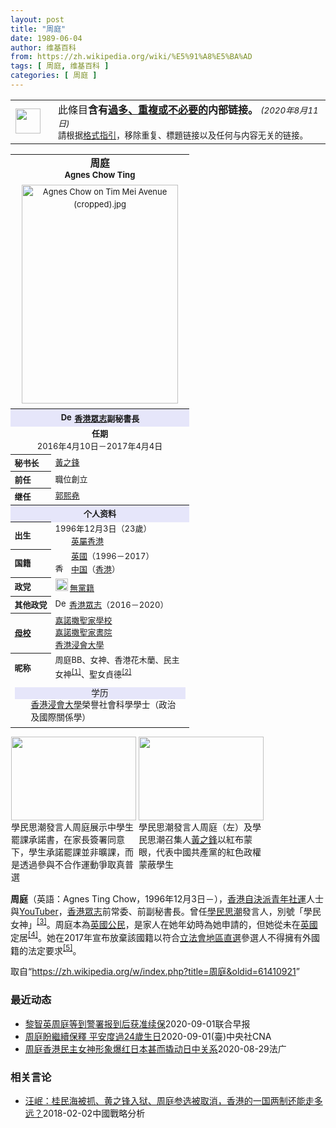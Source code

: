 ```yaml
---
layout: post
title: "周庭"
date: 1989-06-04
author: 维基百科
from: https://zh.wikipedia.org/wiki/%E5%91%A8%E5%BA%AD
tags: [ 周庭, 维基百科 ]
categories: [ 周庭 ]
---
```

<div class="mw-parser-output">
<table class="box-Overlinked plainlinks metadata ambox ambox-style" role="presentation"><tbody><tr><td class="mbox-image"><div style="width:52px"><img alt="" src="//upload.wikimedia.org/wikipedia/commons/thumb/f/f2/Edit-clear.svg/40px-Edit-clear.svg.png" decoding="async" width="40" height="40" srcset="//upload.wikimedia.org/wikipedia/commons/thumb/f/f2/Edit-clear.svg/60px-Edit-clear.svg.png 1.5x, //upload.wikimedia.org/wikipedia/commons/thumb/f/f2/Edit-clear.svg/80px-Edit-clear.svg.png 2x" data-file-width="48" data-file-height="48"></div></td><td class="mbox-text"><span class="mbox-text-span">此條目<b>含有<a href="/wiki/Wikipedia:LINKSTYLE" class="mw-redirect" title="Wikipedia:LINKSTYLE">過多、重複或不必要的</a>内部链接。</b><span class="hide-when-compact"></span> <small class="date-container"><i>(<span class="date">2020年8月11日</span>)</i></small><span class="hide-when-compact"><br><small>請根据<a href="/wiki/Wikipedia:LINK" class="mw-redirect" title="Wikipedia:LINK">格式指引</a>，移除重复、標題链接以及任何与内容无关的链接。</small></span><span class="hide-when-compact"></span></span></td></tr></tbody></table>
<table class="infobox vcard" cellspacing="3" style="border-spacing:3px;width:22em;text-align:left;font-size:small;line-height:1.5em"><tbody><tr><th colspan="2" style="text-align:center;font-size:125%;font-weight:bold;font-size: 120%;"><span class="fn">周庭</span><br><span class="nickname" style="font-size:small;">Agnes Chow Ting</span></th></tr><tr><td colspan="2" style="text-align:center"><a href="/wiki/File:Agnes_Chow_on_Tim_Mei_Avenue_(cropped).jpg" class="image"><img alt="Agnes Chow on Tim Mei Avenue (cropped).jpg" src="//upload.wikimedia.org/wikipedia/commons/thumb/0/0b/Agnes_Chow_on_Tim_Mei_Avenue_%28cropped%29.jpg/250px-Agnes_Chow_on_Tim_Mei_Avenue_%28cropped%29.jpg" decoding="async" width="250" height="350" srcset="//upload.wikimedia.org/wikipedia/commons/thumb/0/0b/Agnes_Chow_on_Tim_Mei_Avenue_%28cropped%29.jpg/375px-Agnes_Chow_on_Tim_Mei_Avenue_%28cropped%29.jpg 1.5x, //upload.wikimedia.org/wikipedia/commons/thumb/0/0b/Agnes_Chow_on_Tim_Mei_Avenue_%28cropped%29.jpg/500px-Agnes_Chow_on_Tim_Mei_Avenue_%28cropped%29.jpg 2x" data-file-width="2081" data-file-height="2912"></a></td></tr><tr><td colspan="2" style="text-align:center;"></td></tr><tr><th colspan="2" style="text-align:center;background:lavender;;"><img alt="Demosisto Logo.svg" src="//upload.wikimedia.org/wikipedia/commons/thumb/a/ac/Demosisto_Logo.svg/19px-Demosisto_Logo.svg.png" decoding="async" width="19" height="16" srcset="//upload.wikimedia.org/wikipedia/commons/thumb/a/ac/Demosisto_Logo.svg/29px-Demosisto_Logo.svg.png 1.5x, //upload.wikimedia.org/wikipedia/commons/thumb/a/ac/Demosisto_Logo.svg/38px-Demosisto_Logo.svg.png 2x" data-file-width="636" data-file-height="544"> <a href="/wiki/%E9%A6%99%E6%B8%AF%E7%9C%BE%E5%BF%97" title="香港眾志">香港眾志</a>副秘書長</th></tr><tr><td colspan="2" style="text-align:center;border-bottom:none;"><span class="nowrap"><b>任期</b></span><br>2016年4月10日－2017年4月4日</td></tr><tr><th scope="row" style="text-align:left;white-space:nowrap; text-align:left;">秘书长</th><td style=""><a href="/wiki/%E9%BB%83%E4%B9%8B%E9%8B%92" title="黃之鋒">黃之鋒</a></td></tr><tr><th scope="row" style="text-align:left;white-space:nowrap; text-align:left;">前任</th><td style="">職位創立</td></tr><tr><th scope="row" style="text-align:left;white-space:nowrap; text-align:left;">继任</th><td style=""><a href="/w/index.php?title=%E9%83%AD%E7%86%99%E5%A0%AF&amp;action=edit&amp;redlink=1" class="new" title="郭熙堯（页面不存在）">郭熙堯</a></td></tr><tr style="display:none"><td colspan="2">
</td></tr><tr><th colspan="2" style="text-align:center;background:lavender;">个人资料</th></tr><tr><th scope="row" style="text-align:left;white-space:nowrap;;">出生</th><td style=""><span style="display:none"> (<span class="bday">1996-12-03</span>) </span>1996年12月3日<span class="noprint ForceAgeToShow">（<span class="currentage"></span>23歲）</span><br><span class="birthplace"><span class="flagicon"><img alt="" src="//upload.wikimedia.org/wikipedia/commons/thumb/5/51/Flag_of_Hong_Kong_%281959%E2%80%931997%29.svg/22px-Flag_of_Hong_Kong_%281959%E2%80%931997%29.svg.png" decoding="async" width="22" height="11" class="thumbborder" srcset="//upload.wikimedia.org/wikipedia/commons/thumb/5/51/Flag_of_Hong_Kong_%281959%E2%80%931997%29.svg/33px-Flag_of_Hong_Kong_%281959%E2%80%931997%29.svg.png 1.5x, //upload.wikimedia.org/wikipedia/commons/thumb/5/51/Flag_of_Hong_Kong_%281959%E2%80%931997%29.svg/44px-Flag_of_Hong_Kong_%281959%E2%80%931997%29.svg.png 2x" data-file-width="1200" data-file-height="600">&nbsp;</span><a href="/wiki/%E8%8B%B1%E5%B1%AC%E9%A6%99%E6%B8%AF" title="英屬香港">英屬香港</a></span></td></tr><tr><th scope="row" style="text-align:left;white-space:nowrap;;">国籍</th><td style=""><span class="flagicon"><img alt="" src="//upload.wikimedia.org/wikipedia/commons/thumb/a/ae/Flag_of_the_United_Kingdom.svg/22px-Flag_of_the_United_Kingdom.svg.png" decoding="async" width="22" height="11" class="thumbborder" srcset="//upload.wikimedia.org/wikipedia/commons/thumb/a/ae/Flag_of_the_United_Kingdom.svg/33px-Flag_of_the_United_Kingdom.svg.png 1.5x, //upload.wikimedia.org/wikipedia/commons/thumb/a/ae/Flag_of_the_United_Kingdom.svg/44px-Flag_of_the_United_Kingdom.svg.png 2x" data-file-width="1200" data-file-height="600">&nbsp;</span><a href="/wiki/%E8%8B%B1%E5%9B%BD" title="英国">英國</a>（1996－2017）<br><span class="flagicon"><a href="/wiki/%E9%A6%99%E6%B8%AF" title="香港"><img alt="香港" src="//upload.wikimedia.org/wikipedia/commons/thumb/5/5b/Flag_of_Hong_Kong.svg/22px-Flag_of_Hong_Kong.svg.png" decoding="async" width="22" height="15" class="thumbborder" srcset="//upload.wikimedia.org/wikipedia/commons/thumb/5/5b/Flag_of_Hong_Kong.svg/33px-Flag_of_Hong_Kong.svg.png 1.5x, //upload.wikimedia.org/wikipedia/commons/thumb/5/5b/Flag_of_Hong_Kong.svg/44px-Flag_of_Hong_Kong.svg.png 2x" data-file-width="900" data-file-height="600"></a></span> <a href="/wiki/%E4%B8%AD%E8%8F%AF%E4%BA%BA%E6%B0%91%E5%85%B1%E5%92%8C%E5%9C%8B%E5%9C%8B%E7%B1%8D%E6%B3%95" title="中華人民共和國國籍法">中国</a>（<a href="/wiki/%E9%A6%99%E6%B8%AF%E6%B0%B8%E4%B9%85%E6%80%A7%E5%B1%85%E6%B0%91" class="mw-redirect" title="香港永久性居民">香港</a>）</td></tr><tr><th scope="row" style="text-align:left;white-space:nowrap;;">政党</th><td style=""><img alt="无党籍" src="//upload.wikimedia.org/wikipedia/commons/thumb/e/ed/Independent_candidate_icon_3200001.svg/20px-Independent_candidate_icon_3200001.svg.png" decoding="async" title="无党籍" width="20" height="20" srcset="//upload.wikimedia.org/wikipedia/commons/thumb/e/ed/Independent_candidate_icon_3200001.svg/30px-Independent_candidate_icon_3200001.svg.png 1.5x, //upload.wikimedia.org/wikipedia/commons/thumb/e/ed/Independent_candidate_icon_3200001.svg/40px-Independent_candidate_icon_3200001.svg.png 2x" data-file-width="320" data-file-height="320"> <a href="/wiki/%E7%84%A1%E9%BB%A8%E7%B1%8D" title="無黨籍">無黨籍</a></td></tr><tr><th scope="row" style="text-align:left;white-space:nowrap;;">其他政党</th><td style=""><img alt="Demosisto Logo.svg" src="//upload.wikimedia.org/wikipedia/commons/thumb/a/ac/Demosisto_Logo.svg/19px-Demosisto_Logo.svg.png" decoding="async" width="19" height="16" srcset="//upload.wikimedia.org/wikipedia/commons/thumb/a/ac/Demosisto_Logo.svg/29px-Demosisto_Logo.svg.png 1.5x, //upload.wikimedia.org/wikipedia/commons/thumb/a/ac/Demosisto_Logo.svg/38px-Demosisto_Logo.svg.png 2x" data-file-width="636" data-file-height="544"> <a href="/wiki/%E9%A6%99%E6%B8%AF%E7%9C%BE%E5%BF%97" title="香港眾志">香港眾志</a>（2016－2020）</td></tr><tr><th scope="row" style="text-align:left;white-space:nowrap;;"><a href="/wiki/%E6%AF%8D%E6%A0%A1" title="母校">母校</a></th><td style=""><a href="/wiki/%E5%98%89%E8%AB%BE%E6%92%92%E8%81%96%E5%AE%B6%E5%AD%B8%E6%A0%A1" title="嘉諾撒聖家學校">嘉諾撒聖家學校</a><br><a href="/wiki/%E5%98%89%E8%AB%BE%E6%92%92%E8%81%96%E5%AE%B6%E6%9B%B8%E9%99%A2" title="嘉諾撒聖家書院">嘉諾撒聖家書院</a><br><a href="/wiki/%E9%A6%99%E6%B8%AF%E6%B5%B8%E6%9C%83%E5%A4%A7%E5%AD%B8" title="香港浸會大學">香港浸會大學</a></td></tr><tr><th scope="row" style="text-align:left;white-space:nowrap;;">昵称</th><td style="">周庭BB、女神、香港花木蘭、民主女神<sup id="cite_ref-1" class="reference"><a href="#cite_note-1">[1]</a></sup>、聖女貞德<sup id="cite_ref-2" class="reference"><a href="#cite_note-2">[2]</a></sup></td></tr><tr><td colspan="2" style="text-align:center;"></td></tr><tr><td colspan="2" style="text-align:center;"><div class="NavFrame collapsed" style="border: none; padding: 0;">
<div class="NavHead" style="font-size: 105%; background: lavender;">学历</div>
<ul class="NavContent" style="list-style: none none; margin-left: 0; text-align: left; font-size: 105%; margin-top: 0; margin-bottom: 0; line-height: inherit;"><li style="line-height: inherit; margin: 0"><ul class="NavContent" style="margin-left: 0;padding:0 0.2em 0.2em;">
<a href="/wiki/%E9%A6%99%E6%B8%AF%E6%B5%B8%E6%9C%83%E5%A4%A7%E5%AD%B8" title="香港浸會大學">香港浸會大學</a>榮譽社會科學學士（政治及國際關係學）</ul></li></ul>
</div></td></tr><tr style="display:none"><td colspan="2">
</td></tr></tbody></table>
<style data-mw-deduplicate="TemplateStyles:r61200722/mw-parser-output/.tmulti">.mw-parser-output .tmulti .thumbinner{display:flex;flex-direction:column}.mw-parser-output .tmulti .trow{display:flex;flex-direction:row;clear:left;flex-wrap:wrap;width:100%;box-sizing:border-box}.mw-parser-output .tmulti .tsingle{margin:1px;float:left}.mw-parser-output .tmulti .theader{clear:both;font-weight:bold;text-align:center;align-self:center;background-color:transparent;width:100%}.mw-parser-output .tmulti .thumbcaption{text-align:left;background-color:transparent}.mw-parser-output .tmulti .text-align-left{text-align:left}.mw-parser-output .tmulti .text-align-right{text-align:right}.mw-parser-output .tmulti .text-align-center{text-align:center}@media all and (max-width:720px){.mw-parser-output .tmulti .thumbinner{width:100%!important;box-sizing:border-box;max-width:none!important;align-items:center}.mw-parser-output .tmulti .trow{justify-content:center}.mw-parser-output .tmulti .tsingle{float:none!important;max-width:100%!important;box-sizing:border-box;text-align:center}.mw-parser-output .tmulti .thumbcaption{text-align:center}}</style><div class="thumb tmulti tright"><div class="thumbinner" style="width:408px;max-width:408px"><div class="trow"><div class="tsingle" style="width:202px;max-width:202px"><div class="thumbimage"><a href="/wiki/File:%E9%A6%99%E6%B8%AF%E5%AD%B8%E6%B0%91%E6%80%9D%E6%BD%AE%E5%AE%A3%E4%BD%88926%E4%B8%AD%E5%AD%B8%E7%94%9F%E7%BD%B7%E8%AA%B2%E5%AE%89%E6%8E%92_(2).jpg" class="image"><img alt="" src="//upload.wikimedia.org/wikipedia/commons/thumb/f/f4/%E9%A6%99%E6%B8%AF%E5%AD%B8%E6%B0%91%E6%80%9D%E6%BD%AE%E5%AE%A3%E4%BD%88926%E4%B8%AD%E5%AD%B8%E7%94%9F%E7%BD%B7%E8%AA%B2%E5%AE%89%E6%8E%92_%282%29.jpg/200px-%E9%A6%99%E6%B8%AF%E5%AD%B8%E6%B0%91%E6%80%9D%E6%BD%AE%E5%AE%A3%E4%BD%88926%E4%B8%AD%E5%AD%B8%E7%94%9F%E7%BD%B7%E8%AA%B2%E5%AE%89%E6%8E%92_%282%29.jpg" decoding="async" width="200" height="134" srcset="//upload.wikimedia.org/wikipedia/commons/thumb/f/f4/%E9%A6%99%E6%B8%AF%E5%AD%B8%E6%B0%91%E6%80%9D%E6%BD%AE%E5%AE%A3%E4%BD%88926%E4%B8%AD%E5%AD%B8%E7%94%9F%E7%BD%B7%E8%AA%B2%E5%AE%89%E6%8E%92_%282%29.jpg/300px-%E9%A6%99%E6%B8%AF%E5%AD%B8%E6%B0%91%E6%80%9D%E6%BD%AE%E5%AE%A3%E4%BD%88926%E4%B8%AD%E5%AD%B8%E7%94%9F%E7%BD%B7%E8%AA%B2%E5%AE%89%E6%8E%92_%282%29.jpg 1.5x, //upload.wikimedia.org/wikipedia/commons/thumb/f/f4/%E9%A6%99%E6%B8%AF%E5%AD%B8%E6%B0%91%E6%80%9D%E6%BD%AE%E5%AE%A3%E4%BD%88926%E4%B8%AD%E5%AD%B8%E7%94%9F%E7%BD%B7%E8%AA%B2%E5%AE%89%E6%8E%92_%282%29.jpg/400px-%E9%A6%99%E6%B8%AF%E5%AD%B8%E6%B0%91%E6%80%9D%E6%BD%AE%E5%AE%A3%E4%BD%88926%E4%B8%AD%E5%AD%B8%E7%94%9F%E7%BD%B7%E8%AA%B2%E5%AE%89%E6%8E%92_%282%29.jpg 2x" data-file-width="1024" data-file-height="685"></a></div><div class="thumbcaption">學民思潮發言人周庭展示中學生罷課承諾書，在家長簽署同意下，學生承諾罷課並非曠課，而是透過參與不合作運動爭取真普選</div></div><div class="tsingle" style="width:202px;max-width:202px"><div class="thumbimage"><a href="/wiki/File:%E9%A6%99%E6%B8%AF%E5%AD%B8%E6%B0%91%E6%80%9D%E6%BD%AE%E5%AE%A3%E4%BD%88926%E4%B8%AD%E5%AD%B8%E7%94%9F%E7%BD%B7%E8%AA%B2%E5%AE%89%E6%8E%92_(6).jpg" class="image"><img alt="" src="//upload.wikimedia.org/wikipedia/commons/thumb/a/ab/%E9%A6%99%E6%B8%AF%E5%AD%B8%E6%B0%91%E6%80%9D%E6%BD%AE%E5%AE%A3%E4%BD%88926%E4%B8%AD%E5%AD%B8%E7%94%9F%E7%BD%B7%E8%AA%B2%E5%AE%89%E6%8E%92_%286%29.jpg/200px-%E9%A6%99%E6%B8%AF%E5%AD%B8%E6%B0%91%E6%80%9D%E6%BD%AE%E5%AE%A3%E4%BD%88926%E4%B8%AD%E5%AD%B8%E7%94%9F%E7%BD%B7%E8%AA%B2%E5%AE%89%E6%8E%92_%286%29.jpg" decoding="async" width="200" height="134" srcset="//upload.wikimedia.org/wikipedia/commons/thumb/a/ab/%E9%A6%99%E6%B8%AF%E5%AD%B8%E6%B0%91%E6%80%9D%E6%BD%AE%E5%AE%A3%E4%BD%88926%E4%B8%AD%E5%AD%B8%E7%94%9F%E7%BD%B7%E8%AA%B2%E5%AE%89%E6%8E%92_%286%29.jpg/300px-%E9%A6%99%E6%B8%AF%E5%AD%B8%E6%B0%91%E6%80%9D%E6%BD%AE%E5%AE%A3%E4%BD%88926%E4%B8%AD%E5%AD%B8%E7%94%9F%E7%BD%B7%E8%AA%B2%E5%AE%89%E6%8E%92_%286%29.jpg 1.5x, //upload.wikimedia.org/wikipedia/commons/thumb/a/ab/%E9%A6%99%E6%B8%AF%E5%AD%B8%E6%B0%91%E6%80%9D%E6%BD%AE%E5%AE%A3%E4%BD%88926%E4%B8%AD%E5%AD%B8%E7%94%9F%E7%BD%B7%E8%AA%B2%E5%AE%89%E6%8E%92_%286%29.jpg/400px-%E9%A6%99%E6%B8%AF%E5%AD%B8%E6%B0%91%E6%80%9D%E6%BD%AE%E5%AE%A3%E4%BD%88926%E4%B8%AD%E5%AD%B8%E7%94%9F%E7%BD%B7%E8%AA%B2%E5%AE%89%E6%8E%92_%286%29.jpg 2x" data-file-width="1936" data-file-height="1296"></a></div><div class="thumbcaption">學民思潮發言人周庭（左）及學民思潮召集人<a href="/wiki/%E9%BB%83%E4%B9%8B%E9%8B%92" title="黃之鋒">黃之鋒</a>以紅布蒙眼，代表中國共產黨的紅色政權蒙蔽學生</div></div></div></div></div>
<p><b>周庭</b>（英語：<span lang="en">Agnes Ting Chow</span>，1996年12月3日<span class="useeditintro" title="Template:BLP editintro">－</span>），<a href="/wiki/%E9%A6%99%E6%B8%AF" title="香港">香港</a><a href="/wiki/%E8%87%AA%E6%B1%BA%E6%B4%BE" title="自決派">自決派</a><a href="/wiki/%E7%A4%BE%E6%9C%83%E9%81%8B%E5%8B%95" title="社會運動">青年社運</a>人士與<a href="/wiki/YouTuber" title="YouTuber">YouTuber</a>，<a href="/wiki/%E9%A6%99%E6%B8%AF%E7%9C%BE%E5%BF%97" title="香港眾志">香港眾志</a>前常委、前副秘書長。曾任<a href="/wiki/%E5%AD%B8%E6%B0%91%E6%80%9D%E6%BD%AE" title="學民思潮">學民思潮</a>發言人，別號「學民女神」<sup id="cite_ref-3" class="reference"><a href="#cite_note-3">[3]</a></sup>。周庭本為<a href="/wiki/%E8%8B%B1%E5%9C%8B%E5%9C%8B%E7%B1%8D" class="mw-redirect" title="英國國籍">英國公民</a>，是家人在她年幼時為她申請的，但她從未在<a href="/wiki/%E8%8B%B1%E5%9C%8B" class="mw-redirect" title="英國">英國</a>定居<sup id="cite_ref-4" class="reference"><a href="#cite_note-4">[4]</a></sup>。她在2017年宣布放棄該國籍以符合<a href="/wiki/%E9%A6%99%E6%B8%AF%E7%AB%8B%E6%B3%95%E6%9C%83" title="香港立法會">立法會</a><a href="/wiki/%E5%9C%B0%E5%8D%80%E7%9B%B4%E9%81%B8" title="地區直選">地區直選</a>參選人不得擁有外國籍的法定要求<sup id="cite_ref-5" class="reference"><a href="#cite_note-5">[5]</a></sup>。
</p>
</div><noscript><img src="//zh.wikipedia.org/wiki/Special:CentralAutoLogin/start?type=1x1" alt="" title="" width="1" height="1" style="border: none; position: absolute;"></noscript>
<div class="printfooter">取自“<a dir="ltr" href="https://zh.wikipedia.org/w/index.php?title=周庭&amp;oldid=61410921">https://zh.wikipedia.org/w/index.php?title=周庭&amp;oldid=61410921</a>”</div><div id="recent-news"><h3>最近动态</h3><ul><li><a href="https://nodebe4.github.io/waimei/2020-09-01/%E9%BB%8E%E6%99%BA%E8%8B%B1%E5%91%A8%E5%BA%AD%E7%AD%89%E5%88%B0%E8%AD%A6%E7%BD%B2%E6%8A%A5%E5%88%B0%E5%90%8E%E8%8E%B7%E5%87%86%E7%BB%AD%E4%BF%9D" title="黎智英周庭等到警署报到后获准续保—— 壹传媒创办人黎智英等10人上月涉违《香港国安法》被捕及获准保释，昨天到警署首次报到。据悉，众人获准续保三个月，须于12月再到警署报到。 香港警方上月10日以...">黎智英周庭等到警署报到后获准续保</a><time>2020-09-01</time><a class="tag">联合早报</a></li>
<li><a href="https://nodebe4.github.io/waimei/2020-09-01/%E5%91%A8%E5%BA%AD%E7%9B%BC%E7%B9%BC%E7%BA%8C%E4%BF%9D%E9%87%8B-%E5%B9%B3%E5%AE%89%E5%BA%A6%E9%81%8E24%E6%AD%B2%E7%94%9F%E6%97%A5" title="周庭盼繼續保釋 平安度過24歲生日—— （中央社台北1日電）前「香港眾志」成員周庭稍早前被捕後獲准保釋，並於今日首次到大埔警署報到。她憂心若被正式起訴，可能將面臨以年計的監禁，並希望能夠成功續保...">周庭盼繼續保釋  平安度過24歲生日</a><time>2020-09-01</time><a class="tag">(臺)中央社CNA</a></li>
<li><a href="https://nodebe4.github.io/waimei/2020-08-29/%E5%91%A8%E5%BA%AD%E9%A6%99%E6%B8%AF%E6%B0%91%E4%B8%BB%E5%A5%B3%E7%A5%9E%E5%BD%A2%E8%B1%A1%E7%88%86%E7%BA%A2%E6%97%A5%E6%9C%AC%E7%94%9A%E8%80%8C%E6%92%AC%E5%8A%A8%E6%97%A5%E4%B8%AD%E5%85%B3%E7%B3%BB" title="周庭香港民主女神形象爆红日本甚而撬动日中关系—— 29/08/2020 - 08:29 相对于西方国家，尤其是以美国为首的五眼联盟，日本对中国在香港实施国安法的外交立场可说是温和甚至软弱，然而安...">周庭香港民主女神形象爆红日本甚而撬动日中关系</a><time>2020-08-29</time><a class="tag">法广</a></li>
</ul></div><div id="open-opinion"><h3>相关言论</h3><ul><li><a href="https://nodebe4.github.io/opinion/2018-02-02/%E6%B1%AA%E5%B2%B7-%E6%A1%82%E6%B0%91%E6%B5%B7%E8%A2%AB%E6%8A%93-%E9%BB%84%E4%B9%8B%E9%94%8B%E5%85%A5%E7%8B%B1-%E5%91%A8%E5%BA%AD%E5%8F%82%E9%80%89%E8%A2%AB%E5%8F%96%E6%B6%88-%E9%A6%99%E6%B8%AF%E7%9A%84%E4%B8%80%E5%9B%BD%E4%B8%A4%E5%88%B6%E8%BF%98%E8%83%BD%E8%B5%B0%E5%A4%9A%E8%BF%9C/" title="汪岷">汪岷：桂民海被抓、黄之锋入狱、周庭参选被取消，香港的一国两制还能走多远？</a><time>2018-02-02</time><a class="tag">中國戰略分析</a></li>
</ul></div>